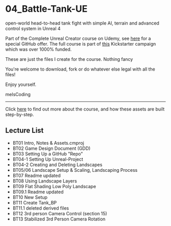 # 04_Battle-Tank-UE
open-world head-to-head tank fight with simple AI, terrain and advanced control system in Unreal 4

Part of the Complete Unreal Creator course on Udemy, see [here](https://www.udemy.com/unrealcourse?couponCode=GitHubDiscount) for a special GitHub offer. The full course is part of [this](https://www.kickstarter.com/projects/bentristem/learn-to-make-video-games-unreal-developer-course) Kickstarter campaign which was over 1000% funded.

These are just the files I create for the course. Nothing fancy

You're welcome to download, fork or do whatever else legal with all the files!

Enjoy yourself.

meIsCoding

---
Click [here](https://www.udemy.com/unrealcourse?couponCode=GitHubDiscount) to find out more about the course, and how these assets are built step-by-step.

## Lecture List
* BT01 Intro, Notes & Assets.cmproj
* BT02 Game Design Document (GDD)
* BT03 Setting Up a GitHub "Repo"
* BT04-1 Setting Up Unreal-Project
* BT04-2 Creating and Deleting Landscapes
* BT05/06 Landscape Setup & Scaling, Landscaping Process
* BT07 Readme updated
* BT08 Using Landscape Layers
* BT09 Flat Shading Low Poly Landscape
* BT09.1 Readme updated
* BT10 New Setup
* BT11 Create Tank_BP
* BT11.1 deleted derived files
* BT12 3rd person Camera Control (section 15)
* BT13 Stabilized 3rd Person Camera Rotation